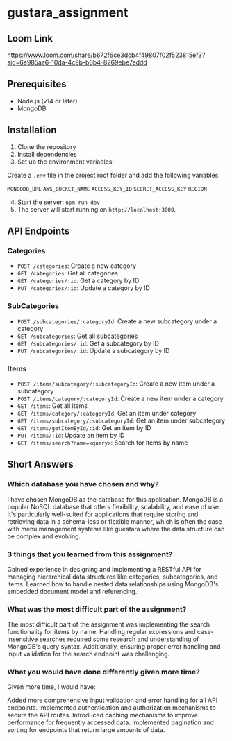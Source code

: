 # gustara_assignment

## Loom Link 
https://www.loom.com/share/b672f6ce3dcb4f49807f02f523815ef3?sid=6e985aa6-10da-4c9b-b6b4-8269ebe7eddd

## Prerequisites

- Node.js (v14 or later)
- MongoDB

## Installation

1. Clone the repository
2. Install dependencies
3. Set up the environment variables:

Create a `.env` file in the project root folder and add the following variables:

`MONGODB_URL`
`AWS_BUCKET_NAME`
`ACCESS_KEY_ID`
`SECRET_ACCESS_KEY`
`REGION`

4. Start the server: `npm run dev`
5. The server will start running on `http://localhost:3000`.

## API Endpoints
### Categories
- `POST /categories`: Create a new category
- `GET /categories`: Get all categories
- `GET /categories/:id`: Get a category by ID
- `PUT /categories/:id`: Update a category by ID

### SubCategories
- `POST /subcategories/:categoryId`: Create a new subcategory under a category
- `GET /subcategories`: Get all subcategories
- `GET /subcategories/:id`: Get a subcategory by ID
- `PUT /subcategories/:id`: Update a subcategory by ID

### Items
- `POST /items/subcategory/:subcategoryId`: Create a new item under a subcategory
- `POST /items/category/:categoryId`: Create a new item under a category
- `GET /items`: Get all items
- `GET /items/category/:categoryId`: Get an item under category
- `GET /items/subcategory/:subcategoryId`: Get an item under subcategory
- `GET /items/getItemById/:id`: Get an item by ID
- `PUT /items/:id`: Update an item by ID
- `GET /items/search?name=<query>`: Search for items by name

## Short Answers

### Which database you have chosen and why?

I have chosen MongoDB as the database for this application. MongoDB is a popular NoSQL database that offers flexibility, scalability, and ease of use. It's particularly well-suited for applications that require storing and retrieving data in a schema-less or flexible manner, which is often the case with menu management systems like guestara where the data structure can be complex and evolving.

### 3 things that you learned from this assignment?

Gained experience in designing and implementing a RESTful API for managing hierarchical data structures like categories, subcategories, and items.
Learned how to handle nested data relationships using MongoDB's embedded document model and referencing.

### What was the most difficult part of the assignment?

The most difficult part of the assignment was implementing the search functionality for items by name. Handling regular expressions and case-insensitive searches required some research and understanding of MongoDB's query syntax. Additionally, ensuring proper error handling and input validation for the search endpoint was challenging.

### What you would have done differently given more time?

Given more time, I would have:

Added more comprehensive input validation and error handling for all API endpoints.
Implemented authentication and authorization mechanisms to secure the API routes.
Introduced caching mechanisms to improve performance for frequently accessed data.
Implemented pagination and sorting for endpoints that return large amounts of data.
